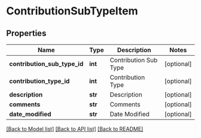 # ContributionSubTypeItem

## Properties
Name | Type | Description | Notes
------------ | ------------- | ------------- | -------------
**contribution_sub_type_id** | **int** | Contribution Sub Type | [optional] 
**contribution_type_id** | **int** | Contribution Type | [optional] 
**description** | **str** | Description | [optional] 
**comments** | **str** | Comments | [optional] 
**date_modified** | **str** | Date Modified | [optional] 

[[Back to Model list]](../README.md#documentation-for-models) [[Back to API list]](../README.md#documentation-for-api-endpoints) [[Back to README]](../README.md)


